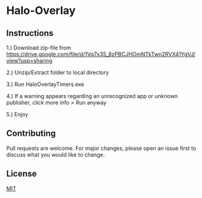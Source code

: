 # Halo-Overlay

## Instructions
1.) Download zip-file from https://drive.google.com/file/d/1Vq7x35_8zPBCJHOmNTkTwn2RVX41YgVJ/view?usp=sharing

2.) Unzip/Extract folder to local directory

3.) Run HaloOverlayTimers.exe

4.) If a warning appears regarding an unrecognized app or unknown publisher, click more info  > Run anyway

5.) Enjoy

## Contributing
Pull requests are welcome. For major changes, please open an issue first to discuss what you would like to change.

## License
[MIT](https://choosealicense.com/licenses/mit/)
